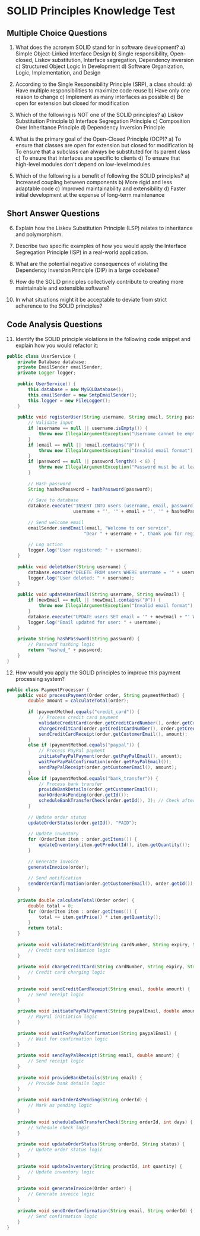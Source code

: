 # SOLID Principles Knowledge Test

## Multiple Choice Questions

1. What does the acronym SOLID stand for in software development?
   a) Simple Object-Linked Interface Design
   b) Single responsibility, Open-closed, Liskov substitution, Interface segregation, Dependency inversion
   c) Structured Object Logic In Development
   d) Software Organization, Logic, Implementation, and Design

2. According to the Single Responsibility Principle (SRP), a class should:
   a) Have multiple responsibilities to maximize code reuse
   b) Have only one reason to change
   c) Implement as many interfaces as possible
   d) Be open for extension but closed for modification

3. Which of the following is NOT one of the SOLID principles?
   a) Liskov Substitution Principle
   b) Interface Segregation Principle
   c) Composition Over Inheritance Principle
   d) Dependency Inversion Principle

4. What is the primary goal of the Open-Closed Principle (OCP)?
   a) To ensure that classes are open for extension but closed for modification
   b) To ensure that a subclass can always be substituted for its parent class
   c) To ensure that interfaces are specific to clients
   d) To ensure that high-level modules don't depend on low-level modules

5. Which of the following is a benefit of following the SOLID principles?
   a) Increased coupling between components
   b) More rigid and less adaptable code
   c) Improved maintainability and extensibility
   d) Faster initial development at the expense of long-term maintenance

## Short Answer Questions

6. Explain how the Liskov Substitution Principle (LSP) relates to inheritance and polymorphism.

7. Describe two specific examples of how you would apply the Interface Segregation Principle (ISP) in a real-world application.

8. What are the potential negative consequences of violating the Dependency Inversion Principle (DIP) in a large codebase?

9. How do the SOLID principles collectively contribute to creating more maintainable and extensible software?

10. In what situations might it be acceptable to deviate from strict adherence to the SOLID principles?

## Code Analysis Questions

11. Identify the SOLID principle violations in the following code snippet and explain how you would refactor it:
```java
public class UserService {
    private Database database;
    private EmailSender emailSender;
    private Logger logger;
    
    public UserService() {
        this.database = new MySQLDatabase();
        this.emailSender = new SmtpEmailSender();
        this.logger = new FileLogger();
    }
    
    public void registerUser(String username, String email, String password) {
        // Validate input
        if (username == null || username.isEmpty()) {
            throw new IllegalArgumentException("Username cannot be empty");
        }
        if (email == null || !email.contains("@")) {
            throw new IllegalArgumentException("Invalid email format");
        }
        if (password == null || password.length() < 8) {
            throw new IllegalArgumentException("Password must be at least 8 characters");
        }
        
        // Hash password
        String hashedPassword = hashPassword(password);
        
        // Save to database
        database.execute("INSERT INTO users (username, email, password) VALUES ('" + 
                         username + "', '" + email + "', '" + hashedPassword + "')");
        
        // Send welcome email
        emailSender.sendEmail(email, "Welcome to our service", 
                             "Dear " + username + ", thank you for registering.");
        
        // Log action
        logger.log("User registered: " + username);
    }
    
    public void deleteUser(String username) {
        database.execute("DELETE FROM users WHERE username = '" + username + "'");
        logger.log("User deleted: " + username);
    }
    
    public void updateUserEmail(String username, String newEmail) {
        if (newEmail == null || !newEmail.contains("@")) {
            throw new IllegalArgumentException("Invalid email format");
        }
        database.execute("UPDATE users SET email = '" + newEmail + "' WHERE username = '" + username + "'");
        logger.log("Email updated for user: " + username);
    }
    
    private String hashPassword(String password) {
        // Password hashing logic
        return "hashed_" + password;
    }
}
```

12. How would you apply the SOLID principles to improve this payment processing system?
```java
public class PaymentProcessor {
    public void processPayment(Order order, String paymentMethod) {
        double amount = calculateTotal(order);
        
        if (paymentMethod.equals("credit_card")) {
            // Process credit card payment
            validateCreditCard(order.getCreditCardNumber(), order.getCreditCardExpiry(), order.getCreditCardCVV());
            chargeCreditCard(order.getCreditCardNumber(), order.getCreditCardExpiry(), order.getCreditCardCVV(), amount);
            sendCreditCardReceipt(order.getCustomerEmail(), amount);
        } 
        else if (paymentMethod.equals("paypal")) {
            // Process PayPal payment
            initiatePayPalPayment(order.getPayPalEmail(), amount);
            waitForPayPalConfirmation(order.getPayPalEmail());
            sendPayPalReceipt(order.getCustomerEmail(), amount);
        }
        else if (paymentMethod.equals("bank_transfer")) {
            // Process bank transfer
            provideBankDetails(order.getCustomerEmail());
            markOrderAsPending(order.getId());
            scheduleBankTransferCheck(order.getId(), 3); // Check after 3 days
        }
        
        // Update order status
        updateOrderStatus(order.getId(), "PAID");
        
        // Update inventory
        for (OrderItem item : order.getItems()) {
            updateInventory(item.getProductId(), item.getQuantity());
        }
        
        // Generate invoice
        generateInvoice(order);
        
        // Send notification
        sendOrderConfirmation(order.getCustomerEmail(), order.getId());
    }
    
    private double calculateTotal(Order order) {
        double total = 0;
        for (OrderItem item : order.getItems()) {
            total += item.getPrice() * item.getQuantity();
        }
        return total;
    }
    
    private void validateCreditCard(String cardNumber, String expiry, String cvv) {
        // Credit card validation logic
    }
    
    private void chargeCreditCard(String cardNumber, String expiry, String cvv, double amount) {
        // Credit card charging logic
    }
    
    private void sendCreditCardReceipt(String email, double amount) {
        // Send receipt logic
    }
    
    private void initiatePayPalPayment(String paypalEmail, double amount) {
        // PayPal initiation logic
    }
    
    private void waitForPayPalConfirmation(String paypalEmail) {
        // Wait for confirmation logic
    }
    
    private void sendPayPalReceipt(String email, double amount) {
        // Send receipt logic
    }
    
    private void provideBankDetails(String email) {
        // Provide bank details logic
    }
    
    private void markOrderAsPending(String orderId) {
        // Mark as pending logic
    }
    
    private void scheduleBankTransferCheck(String orderId, int days) {
        // Schedule check logic
    }
    
    private void updateOrderStatus(String orderId, String status) {
        // Update order status logic
    }
    
    private void updateInventory(String productId, int quantity) {
        // Update inventory logic
    }
    
    private void generateInvoice(Order order) {
        // Generate invoice logic
    }
    
    private void sendOrderConfirmation(String email, String orderId) {
        // Send confirmation logic
    }
}
```
